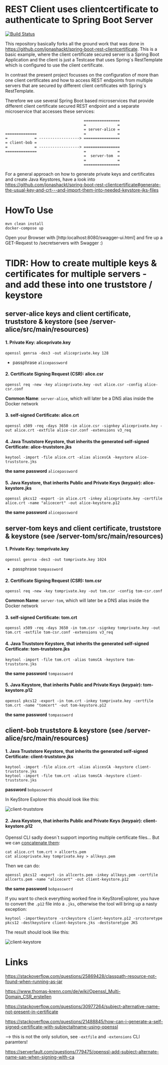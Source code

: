 REST Client uses clientcertificate to authenticate to Spring Boot Server
=============================
[![Build Status](https://travis-ci.org/jonashackt/spring-boot-rest-clientcertificates-docker-compose.svg?branch=master)](https://travis-ci.org/jonashackt/spring-boot-rest-clientcertificates-docker-compose)

This repository basically forks all the ground work that was done in https://github.com/jonashackt/spring-boot-rest-clientcertificate. This is a basic example, where the client certificate secured server is a Spring Boot Application and the client is just a Testcase that uses Spring´s RestTemplate which is configured to use the client certificate.

In contrast the present project focusses on the configuration of more than one client certificates and how to access REST endpoints from multiple servers that are secured by different client certificates with Spring´s RestTemplate.

Therefore we use several Spring Boot based microservices that provide different client certificate secured REST endpoint and a separate microservice that accesses these services:

```
                                   ================
                                   =              =
                                   = server-alice =
==============                     =              =
=            = ------------------> ================
= client-bob =                     
=            = ------------------> ================
==============                     =              =
                                   =  server-tom  =
                                   =              =
                                   ================
```


For a general approach on how to generate private keys and certificates and create Java Keystores, have a look into https://github.com/jonashackt/spring-boot-rest-clientcertificate#generate-the-usual-key-and-crt---and-import-them-into-needed-keystore-jks-files

# HowTo Use

```
mvn clean install
docker-compose up
```

Open your Browser with [http:localhost:8080/swagger-ui.html] and fire up a GET-Request to /secretservers with Swagger :)


# TlDR: How to create multiple keys & certificates for multiple servers - and add these into one truststore / keystore


## server-alice keys and client certificate, truststore & keystore (see /server-alice/src/main/resources)

#### 1. Private Key: aliceprivate.key

```
openssl genrsa -des3 -out aliceprivate.key 128
```

- passphrase `alicepassword`


#### 2. Certificate Signing Request (CSR): alice.csr

```
openssl req -new -key aliceprivate.key -out alice.csr -config alice-csr.conf
```

__Common Name__: `server-alice`, which will later be a DNS alias inside the Docker network 


#### 3. self-signed Certificate: alice.crt

```
openssl x509 -req -days 3650 -in alice.csr -signkey aliceprivate.key -out alice.crt -extfile alice-csr.conf -extensions v3_req
```


#### 4. Java Truststore Keystore, that inherits the generated self-signed Certificate: alice-truststore.jks

```
keytool -import -file alice.crt -alias alicesCA -keystore alice-truststore.jks
```

__the same password__ `alicepassword`


#### 5. Java Keystore, that inherits Public and Private Keys (keypair): alice-keystore.jks

```
openssl pkcs12 -export -in alice.crt -inkey aliceprivate.key -certfile alice.crt -name "alicecert" -out alice-keystore.p12
```

__the same password__ `alicepassword`



## server-tom keys and client certificate, truststore & keystore (see /server-tom/src/main/resources)

#### 1. Private Key: tomprivate.key

```
openssl genrsa -des3 -out tomprivate.key 1024
```

- passphrase `tompassword`


#### 2. Certificate Signing Request (CSR): tom.csr

```
openssl req -new -key tomprivate.key -out tom.csr -config tom-csr.conf
```

__Common Name__: `server-tom`, which will later be a DNS alias inside the Docker network 


#### 3. self-signed Certificate: tom.crt

```
openssl x509 -req -days 3650 -in tom.csr -signkey tomprivate.key -out tom.crt -extfile tom-csr.conf -extensions v3_req
```


#### 4. Java Truststore Keystore, that inherits the generated self-signed Certificate: tom-truststore.jks

```
keytool -import -file tom.crt -alias tomsCA -keystore tom-truststore.jks
```

__the same password__ `tompassword`


#### 5. Java Keystore, that inherits Public and Private Keys (keypair): tom-keystore.p12

```
openssl pkcs12 -export -in tom.crt -inkey tomprivate.key -certfile tom.crt -name "tomcert" -out tom-keystore.p12
```

__the same password__ `tompassword`



## client-bob truststore & keystore (see /server-alice/src/main/resources)

#### 1. Java Truststore Keystore, that inherits the generated self-signed Certificate: client-truststore.jks

```
keytool -import -file alice.crt -alias alicesCA -keystore client-truststore.jks
keytool -import -file tom.crt -alias tomsCA -keystore client-truststore.jks
```

__password__ `bobpassword`

In KeyStore Explorer this should look like this:

![client-truststore](https://github.com/jonashackt/spring-boot-rest-clientcertificates-docker-compose/blob/master/client-truststore.png)


#### 2. Java Keystore, that inherits Public and Private Keys (keypair): client-keystore.p12

Openssl CLI sadly doesn´t support importing multiple certificate files... But we can [concatenate them](https://serverfault.com/a/483490/326340):

```
cat alice.crt tom.crt > allcerts.pem
cat aliceprivate.key tomprivate.key > allkeys.pem
```

Then we can do:

```
openssl pkcs12 -export -in allcerts.pem -inkey allkeys.pem -certfile allcerts.pem -name "alicecert" -out client-keystore.p12
```

__the same password__ `bobpassword`

If you want to check everything worked fine in KeyStoreExplorer, you have to convert the `.p12` file into a `.jks`, otherwise the tool will bring up a nasty exception:

```
keytool -importkeystore -srckeystore client-keystore.p12 -srcstoretype pkcs12 -destkeystore client-keystore.jks -deststoretype JKS
```

The result should look like this:

![client-keystore](https://github.com/jonashackt/spring-boot-rest-clientcertificates-docker-compose/blob/master/client-keystore.png)




# Links

https://stackoverflow.com/questions/25869428/classpath-resource-not-found-when-running-as-jar

https://www.thomas-krenn.com/de/wiki/Openssl_Multi-Domain_CSR_erstellen

https://stackoverflow.com/questions/30977264/subject-alternative-name-not-present-in-certificate

https://stackoverflow.com/questions/21488845/how-can-i-generate-a-self-signed-certificate-with-subjectaltname-using-openssl

--> this is not the only solution, see `-extfile` and `-extensions` CLI paramters!

https://serverfault.com/questions/779475/openssl-add-subject-alternate-name-san-when-signing-with-ca

